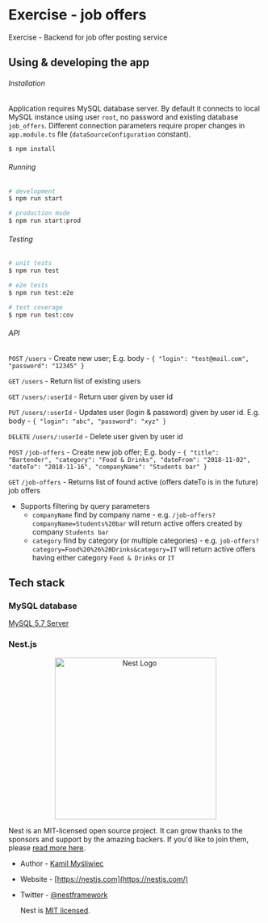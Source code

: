# Exercise - job offers

Exercise - Backend for job offer posting service

## Using & developing the app

###### Installation

Application requires MySQL database server.
By default it connects to local MySQL instance using user `root`, no password and existing database `job_offers`. Different connection parameters require proper changes in `app.module.ts` file (`dataSourceConfiguration` constant).

```bash
$ npm install
```

###### Running
```bash
# development
$ npm run start

# production mode
$ npm run start:prod
```

###### Testing
```bash
# unit tests
$ npm run test

# e2e tests
$ npm run test:e2e

# test coverage
$ npm run test:cov
```

###### API

`POST` `/users` - Create new user; E.g. body - `{ "login": "test@mail.com", "password": "12345" }`

`GET` `/users` - Return list of existing users

`GET` `/users/:userId` - Return user given by user id

`PUT` `/users/:userId` - Updates user (login & password) given by user id. E.g. body - `{ "login": "abc", "password": "xyz" }`

`DELETE` `/users/:userId` - Delete user given by user id

`POST` `/job-offers` - Create new job offer; E.g. body - `{ "title": "Bartender", "category": "Food & Drinks", "dateFrom": "2018-11-02", "dateTo": "2018-11-16", "companyName": "Students bar" }`

`GET` `/job-offers` - Returns list of found active (offers dateTo is in the future) job offers
  - Supports filtering by query parameters
    - `companyName` find by company name - e.g. `/job-offers?companyName=Students%20bar` will return active offers created by company `Students bar`
    - `category` find by category (or multiple categories) - e.g. `job-offers?category=Food%20%26%20Drinks&category=IT` will return active offers having either category `Food & Drinks` or `IT`
        

## Tech stack

### MySQL database

<a href="https://dev.mysql.com/downloads/mysql/5.7.html#downloads">MySQL 5.7 Server</a>

### Nest.js

<p align="center">
  <a href="http://nestjs.com/" target="blank"><img src="https://nestjs.com/img/logo_text.svg" width="320" alt="Nest Logo" /></a>
</p>

Nest is an MIT-licensed open source project. It can grow thanks to the sponsors and support by the amazing backers. If you'd like to join them, please [read more here](https://docs.nestjs.com/support).

- Author - [Kamil Myśliwiec](https://kamilmysliwiec.com)
- Website - [https://nestjs.com](https://nestjs.com/)
- Twitter - [@nestframework](https://twitter.com/nestframework)

  Nest is [MIT licensed](LICENSE).
